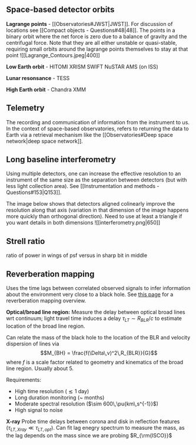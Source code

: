 ## Space-based detector orbits
**Lagrange points** - [[Observatories#JWST|JWST]]. For discussion of locations see [[Compact objects - Questions#48|48]]. The points in a binary orbit where the net force is zero due to a balance of gravity and the centrifugal force. Note that they are all either unstable or quasi-stable, requiring small orbits around the lagrange points themselves to stay at that point
![[Lagrange_Contours.jpeg|400]]

**Low Earth orbit** - HITOMI XRISM SWIFT NuSTAR AMS (on ISS)

**Lunar resonsance** - TESS

**High Earth orbit** - Chandra XMM


## Telemetry
The recording and communication of information from the instrument to us. In the context of space-based observatories, refers to returning the data to Earth via a retrieval mechanism like the [[Observatories#Deep space network|deep space network]].


## Long baseline interferometry
Using multiple detectors, one can increase the effective resolution to an instrument of the same size as the separation between detectors (but with less light collection area). See [[Instrumentation and methods - Questions#153|Q153]].

The image below shows that detectors aligned colinearly improve the resolution along that axis (variation in that dimension of the image happens more quickly than orthogonal direction). Need to use at least a triangle if you want details in both dimensions
![[interferometry.png|650]]


## Strell ratio
ratio of power in wings of psf versus in sharp bit in middle


## Reverberation mapping
Uses the time lags between correlated observed signals to infer information about the environment very close to a black hole. See [this page](https://ned.ipac.caltech.edu/level5/March10/Peterson/frames.html) for a reverberation mapping overview.

**Optical/broad line region:** 
Measure the delay between optical broad lines wrt continuum; light travel time induces a delay $\tau_{LT} \sim R_{BLR}/c$ to estimate location of the broad line region.

Can relate the mass of the black hole to the location of the BLR and velocity dispersion of lines via $$M_{BH} = \frac{f(\Delta\,v)^2\,R_{BLR}}{G}$$where $f$ is a scale factor related to geometry and kinematics of the broad line region. Usually about 5.

Requirements:
- High time resolution ($\lesssim 1$ day)
- Long duration monitoring (~ months)
- Moderate spectral resolution ($\sim 600\,\pu{km\,s^{-1}}$)
- High signal to noise

**X-ray**
Probe time delays between corona and disk in reflection features ($\tau_{LT, Xray} \ll \tau_{LT,opt}$). Can fit lag enegry spectrum to measure the mass, as the lag depends on the mass since we are probing $R_{\rm{ISCO}}$ 